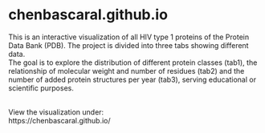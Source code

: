 # chenbascaral.github.io

This is an interactive visualization of all HIV type 1 proteins of the Protein Data Bank (PDB). The project is divided into three tabs showing different data. <br>
The goal is to explore the distribution of different protein classes (tab1), the relationship of molecular weight and number of residues (tab2) and the number of added protein structures per year (tab3), serving educational or scientific purposes.

<br>
View the visualization under: <br>
https://chenbascaral.github.io/
